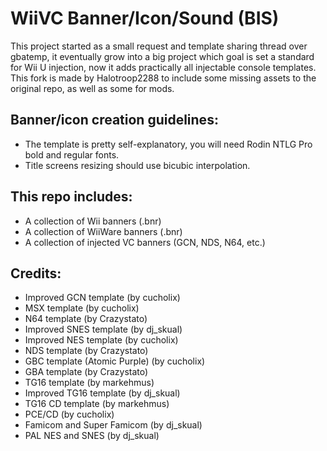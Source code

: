 # WiiVC Banner/Icon/Sound (BIS)

This project started as a small request and template sharing thread over gbatemp, it eventually grow into a big project which goal is set a standard for Wii U injection, now it adds practically all injectable console templates.   
This fork is made by Halotroop2288 to include some missing assets to the original repo, as well as some for mods.

## Banner/icon creation guidelines:
* The template is pretty self-explanatory, you will need Rodin NTLG Pro bold and regular fonts.
* Title screens resizing should use bicubic interpolation.

## This repo includes:
* A collection of Wii banners (.bnr)
* A collection of WiiWare banners (.bnr)
* A collection of injected VC banners (GCN, NDS, N64, etc.)

## Credits:
* Improved GCN template (by cucholix)
* MSX template (by cucholix)
* N64 template (by Crazystato)
* Improved SNES template (by dj_skual)
* Improved NES template (by cucholix)
* NDS template (by Crazystato)
* GBC template (Atomic Purple) (by cucholix)
* GBA template (by Crazystato)
* TG16 template (by markehmus)
* Improved TG16 template (by dj_skual)
* TG16 CD template (by markehmus)
* PCE/CD (by cucholix)
* Famicom and Super Famicom (by dj_skual)
* PAL NES and SNES (by dj_skual)
